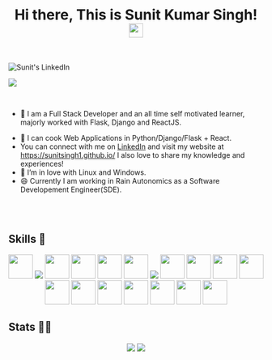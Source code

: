 <h1 align="center">
  Hi there, This is Sunit Kumar Singh!
  <img src="https://media.giphy.com/media/hvRJCLFzcasrR4ia7z/giphy.gif" width="28">
</h1>

<br />

<p align="center">
<!--   <a href="https://www.youtube.com/channel/UCr8iAGGDg9gFosQWQpcKfRA">
    <img align="left" alt="DevJunction Youtube Channel" title="Views to my Youtube Channel" src="https://img.shields.io/youtube/channel/views/UCr8iAGGDg9gFosQWQpcKfRA?color=red&label=Views&logo=youtube&logoColor=red&style=for-the-badge" />
  </a> -->
  <a href="https://www.linkedin.com/in/sunit-kumar-singh-a3231a14b/">
    <img align="left" alt="Sunit's LinkedIn" title="My LinkedIn Followers" src="https://img.shields.io/badge/LinkedIn-5K-blue?color=blue&label=LinkedIn&logo=linkedin&logoColor=white&style=for-the-badge" />
  </a>
<!--   <a href="https://discord.gg/9YnpgB8Rv5">
    <img align="left" alt="Gaurav's Discord" title="My Discord Server" src="https://img.shields.io/discord/776033204171046952?color=mint&label=Discord&logo=discord&logoColor=white&style=for-the-badge" />
  </a> -->
<!--   <a href="https://blog.devjunction.in/">
    <img align="left" alt="DevJunction Blog" title="Blog" src="https://img.shields.io/badge/Hashnode-2962FF?style=for-the-badge&logo=hashnode&logoColor=white" />
  </a> -->
<!--   <a href="https://www.instagram.com/devjunction.in/">
    <img align="left" alt="Sunit's Instagram" title="Instagram" src="https://img.shields.io/badge/Instagram-E4405F?style=for-the-badge&logo=instagram&logoColor=white" />
  </a> -->
</p>

<br />

![](https://komarev.com/ghpvc/?username=sunitsingh1&style=flat-square&label=Profile+Visitors&color=blueviolet)

<br/>

 - 🔭 I am a Full Stack Developer and an all time self motivated learner, majorly worked with Flask, Django and ReactJS. 
<!--  - You can checkout few of mine insightful posts here on <a href="https://www.linkedin.com/in/mnamegaurav/detail/recent-activity/shares/">LinkedIn</a> -->
 - 🌱 I can cook Web Applications in Python/Django/Flask + React.
 - You can connect with me on <a href="https://www.linkedin.com/in/sunit-kumar-singh-a3231a14b/">LinkedIn</a> and visit my website at https://sunitsingh1.github.io/
      I also love to share my knowledge and experiences!
 - 👯 I’m in love with Linux and Windows.
 - 😄 Currently I am working in Rain Autonomics as a Software Developement Engineer(SDE).


<br />
<br />

<!-- <p align="center">
  If you like what I do, maybe consider buying me a coffee.
  <br />
  <br />
  <a href="https://www.buymeacoffee.com/hamhaingaurav" target="_blank"><img src="https://cdn.buymeacoffee.com/buttons/v2/default-red.png" alt="Buy Me A Coffee" width="150" ></a>
</p>
 -->
## Skills 🤖

<p align="center">
  <code><img height="48" src="https://img.icons8.com/nolan/64/python.png" /></code>
  <code><img src="https://img.icons8.com/color/48/000000/flask.png"/></code>
  <code><img height="48" src="https://img.icons8.com/color/48/000000/django.png" /></code>
  <code><img height="48" src="https://ksr-ugc.imgix.net/assets/011/705/984/4ea78430d3ad7dc88106a7b973248ba7_original.jpg?ixlib=rb-4.0.2&crop=faces&w=1552&h=873&fit=crop&v=1463687041&auto=format&frame=1&q=92&s=16f9ae9168eecef976e5a19887afb152" /></code>
  <code><img height="48" src="https://img.icons8.com/dusk/50/000000/react.png" /></code>
  <code><img height="48" src="https://img.icons8.com/dusk/64/000000/javascript-logo.png" /></code>
<!--   <code><img height="48" src="https://img.icons8.com/color/50/000000/redux.png" /></code> -->
  <code><img src="https://img.icons8.com/color/48/000000/mongodb.png"/></code>
  <code><img height="48" src="https://img.icons8.com/color/48/000000/postgreesql.png" /></code>
  <code><img height="48" src="https://img.icons8.com/fluent/64/000000/mysql-logo.png" /></code>
<!--   <code><img height="48" src="https://img.icons8.com/color/48/000000/redis.png" /></code> -->
<!--   <code><img height="48" src="https://img.stackshare.io/service/1075/celery.png" /></code> -->
<!--   <code><img height="48" src="https://img.icons8.com/color/48/000000/firebase.png" /></code> -->
  <code><img height="48" src="https://img.icons8.com/dusk/50/000000/api.png" /></code>
  <code><img height="48" src="https://img.icons8.com/nolan/48/linux--v2.png" /></code>
  <code><img height="48" src="https://img.icons8.com/color/48/000000/amazon-web-services.png" /></code>
  <code><img height="48" src="https://img.icons8.com/color/48/000000/bootstrap.png" /></code>
  <code><img height="48" src="https://img.icons8.com/color/50/000000/material-ui.png" /></code>
  <code><img height="48" src="https://img.icons8.com/dusk/50/000000/css3.png" /></code>
  <code><img height="48" src="https://img.icons8.com/dusk/50/000000/html-5.png" /></code>
  <code><img height="48" src="https://img.icons8.com/color/48/000000/nginx.png" /></code>
  <code><img height="48" src="https://img.icons8.com/nolan/64/sql.png" /></code>
</p>

## Stats 👨‍💻
<p align="center"><img align='center' src='https://github-readme-stats.vercel.app/api/top-langs?username=sunitsingh1&show_icons=true&theme=radical'/>
<img align='center' src='https://github-readme-stats.vercel.app/api?username=sunitsingh1&show_icons=true&theme=radical'/></p>
